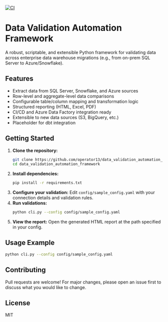 [![CI](https://github.com/operator13/data_validation_automation_framework/actions/workflows/ci.yml/badge.svg)](https://github.com/operator13/data_validation_automation_framework/actions/workflows/ci.yml)

# Data Validation Automation Framework

A robust, scriptable, and extensible Python framework for validating data across enterprise data warehouse migrations (e.g., from on-prem SQL Server to Azure/Snowflake).

## Features
- Extract data from SQL Server, Snowflake, and Azure sources
- Row-level and aggregate-level data comparisons
- Configurable table/column mapping and transformation logic
- Structured reporting (HTML, Excel, PDF)
- CI/CD and Azure Data Factory integration ready
- Extensible to new data sources (S3, BigQuery, etc.)
- Placeholder for dbt integration

## Getting Started
1. **Clone the repository:**
   ```bash
   git clone https://github.com/operator13/data_validation_automation_framework.git
   cd data_validation_automation_framework
   ```
2. **Install dependencies:**
   ```bash
   pip install -r requirements.txt
   ```
3. **Configure your validation:**
   Edit `config/sample_config.yaml` with your connection details and validation rules.
4. **Run validations:**
   ```bash
   python cli.py --config config/sample_config.yaml
   ```
5. **View the report:**
   Open the generated HTML report at the path specified in your config.

## Usage Example
```bash
python cli.py --config config/sample_config.yaml
```

## Contributing
Pull requests are welcome! For major changes, please open an issue first to discuss what you would like to change.

## License
MIT 